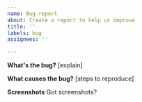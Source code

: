 ```yaml
---
name: Bug report
about: Create a report to help us improve
title: ''
labels: bug
assignees: ''

---
```


**What's the bug?**
[explain]

**What causes the bug?**
[steps to reproduce]

**Screenshots**
Got screenshots?
